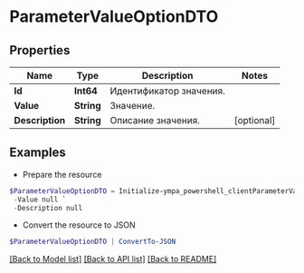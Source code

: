# ParameterValueOptionDTO
## Properties

Name | Type | Description | Notes
------------ | ------------- | ------------- | -------------
**Id** | **Int64** | Идентификатор значения. | 
**Value** | **String** | Значение. | 
**Description** | **String** | Описание значения. | [optional] 

## Examples

- Prepare the resource
```powershell
$ParameterValueOptionDTO = Initialize-ympa_powershell_clientParameterValueOptionDTO  -Id null `
 -Value null `
 -Description null
```

- Convert the resource to JSON
```powershell
$ParameterValueOptionDTO | ConvertTo-JSON
```

[[Back to Model list]](../README.md#documentation-for-models) [[Back to API list]](../README.md#documentation-for-api-endpoints) [[Back to README]](../README.md)

